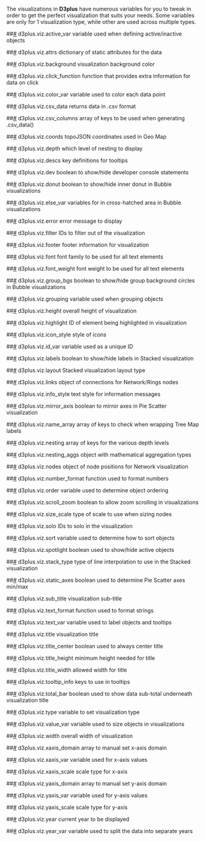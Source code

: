 The visualizations in **D3plus** have numerous variables for you to tweak in order to get the perfect visualization that suits your needs. Some variables are only for 1 visualization type, while other are used across multiple types.

##<a name="active_var" href="#active_var">#</a> d3plus.viz.active_var
variable used when defining active/inactive objects

##<a name="attrs" href="#attrs">#</a> d3plus.viz.attrs
dictionary of static attributes for the data

##<a name="background<" href="#background<">#</a> d3plus.viz.background
visualization background color

##<a name="click_function" href="#click_function">#</a> d3plus.viz.click_function
function that provides extra information for data on click

##<a name="color_var" href="#color_var">#</a> d3plus.viz.color_var
variable used to color each data point

##<a name="csv_data" href="#csv_data">#</a> d3plus.viz.csv_data
returns data in .csv format

##<a name="csv_columns" href="#csv_columns">#</a> d3plus.viz.csv_columns
array of keys to be used when generating .csv_data()

##<a name="coords" href="#coords">#</a> d3plus.viz.coords
topoJSON coordinates used in Geo Map

##<a name="depth" href="#depth">#</a> d3plus.viz.depth
which level of nesting to display

##<a name="descs" href="#descs">#</a> d3plus.viz.descs
key definitions for tooltips

##<a name="dev" href="#dev">#</a> d3plus.viz.dev
boolean to show/hide developer console statements

##<a name="donut" href="#donut">#</a> d3plus.viz.donut
boolean to show/hide inner donut in Bubble visualizations

##<a name="else_var" href="#else_var">#</a> d3plus.viz.else_var
variables for in cross-hatched area in Bubble visualizations

##<a name="error" href="#error">#</a> d3plus.viz.error
error message to display

##<a name="filter" href="#filter">#</a> d3plus.viz.filter
IDs to filter out of the visualization

##<a name="footer" href="#footer">#</a> d3plus.viz.footer
footer information for visualization

##<a name="font" href="#font">#</a> d3plus.viz.font
font family to be used for all text elements

##<a name="font_weight" href="#font_weight">#</a> d3plus.viz.font_weight
font weight to be used for all text elements

##<a name="group_bgs" href="#group_bgs">#</a> d3plus.viz.group_bgs
boolean to show/hide group background circles in Bubble visualizations

##<a name="grouping" href="#grouping">#</a> d3plus.viz.grouping
variable used when grouping objects

##<a name="height" href="#height">#</a> d3plus.viz.height
overall height of visualization

##<a name="highlight" href="#highlight">#</a> d3plus.viz.highlight
ID of element being highlighted in visualization

##<a name="icon_style" href="#icon_style">#</a> d3plus.viz.icon_style
style of icons

##<a name="id_var" href="#id_var">#</a> d3plus.viz.id_var
variable used as a unique ID

##<a name="labels" href="#labels">#</a> d3plus.viz.labels
boolean to show/hide labels in Stacked visualization

##<a name="layout" href="#layout">#</a> d3plus.viz.layout
Stacked visualization layout type

##<a name="links" href="#links">#</a> d3plus.viz.links
object of connections for Network/Rings nodes

##<a name="info_style" href="#info_style">#</a> d3plus.viz.info_style
text style for information messages

##<a name="mirror_axis" href="#mirror_axis">#</a> d3plus.viz.mirror_axis
boolean to mirror axes in Pie Scatter visualization

##<a name="name_array" href="#name_array">#</a> d3plus.viz.name_array
array of keys to check when wrapping Tree Map labels

##<a name="nesting" href="#nesting">#</a> d3plus.viz.nesting
array of keys for the various depth levels

##<a name="nesting_aggs" href="#nesting_aggs">#</a> d3plus.viz.nesting_aggs
object with mathematical aggregation types

##<a name="nodes" href="#nodes">#</a> d3plus.viz.nodes
object of node positions for Network visualization

##<a name="number_format" href="#number_format">#</a> d3plus.viz.number_format
function used to format numbers

##<a name="order" href="#order">#</a> d3plus.viz.order
variable used to determine object ordering

##<a name="scroll_zoom" href="#scroll_zoom">#</a> d3plus.viz.scroll_zoom
boolean to allow zoom scrolling in visualizations

##<a name="size_scale" href="#size_scale">#</a> d3plus.viz.size_scale
type of scale to use when sizing nodes

##<a name="solo" href="#solo">#</a> d3plus.viz.solo
IDs to solo in the visualization

##<a name="sort" href="#sort">#</a> d3plus.viz.sort
variable used to determine how to sort objects

##<a name="spotlight" href="#spotlight">#</a> d3plus.viz.spotlight
boolean used to show/hide active objects

##<a name="stack_type" href="#stack_type">#</a> d3plus.viz.stack_type
type of line interpolation to use in the Stacked visualization

##<a name="static_axes" href="#static_axes">#</a> d3plus.viz.static_axes
boolean used to determine Pie Scatter axes min/max

##<a name="sub_title" href="#sub_title">#</a> d3plus.viz.sub_title
visualization sub-title

##<a name="text_format" href="#text_format">#</a> d3plus.viz.text_format
function used to format strings

##<a name="text_var" href="#text_var">#</a> d3plus.viz.text_var
variable used to label objects and tooltips

##<a name="title" href="#title">#</a> d3plus.viz.title
visualization title

##<a name="title_center" href="#title_center">#</a> d3plus.viz.title_center
boolean used to always center title

##<a name="title_height" href="#title_height">#</a> d3plus.viz.title_height
minimum height needed for title

##<a name="title_width" href="#title_width">#</a> d3plus.viz.title_width
allowed width for title

##<a name="tooltip_info" href="#tooltip_info">#</a> d3plus.viz.tooltip_info
keys to use in tooltips

##<a name="total_bar" href="#total_bar">#</a> d3plus.viz.total_bar
boolean used to show data sub-total underneath visualization title

##<a name="type" href="#type">#</a> d3plus.viz.type
variable to set visualization type

##<a name="value_var" href="#value_var">#</a> d3plus.viz.value_var
variable used to size objects in visualizations

##<a name="width" href="#width">#</a> d3plus.viz.width
overall width of visualization

##<a name="xaxis_domain" href="#xaxis_domain">#</a> d3plus.viz.xaxis_domain
array to manual set x-axis domain

##<a name="xaxis_var" href="#xaxis_var">#</a> d3plus.viz.xaxis_var
variable used for x-axis values

##<a name="xaxis_scale" href="#xaxis_scale">#</a> d3plus.viz.xaxis_scale
scale type for x-axis

##<a name="yaxis_domain" href="#yaxis_domain">#</a> d3plus.viz.yaxis_domain
array to manual set y-axis domain

##<a name="yaxis_var" href="#yaxis_var">#</a> d3plus.viz.yaxis_var
variable used for y-axis values

##<a name="yaxis_scale" href="#yaxis_scale">#</a> d3plus.viz.yaxis_scale
scale type for y-axis

##<a name="year" href="#year">#</a> d3plus.viz.year
current year to be displayed

##<a name="year_var" href="#year_var">#</a> d3plus.viz.year_var
variable used to split the data into separate years